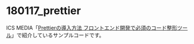 # 180117_prettier

ICS MEDIA「[Prettierの導入方法 フロントエンド開発で必須のコード整形ツール](https://ics.media/entry/17030)」で紹介しているサンプルコードです。